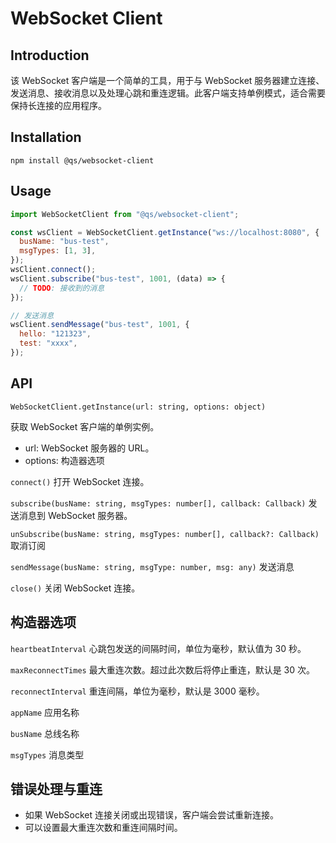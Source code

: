 # WebSocket Client

## Introduction

该 WebSocket 客户端是一个简单的工具，用于与 WebSocket 服务器建立连接、发送消息、接收消息以及处理心跳和重连逻辑。此客户端支持单例模式，适合需要保持长连接的应用程序。

## Installation

```shell
npm install @qs/websocket-client
```

## Usage

```js
import WebSocketClient from "@qs/websocket-client";

const wsClient = WebSocketClient.getInstance("ws://localhost:8080", {
  busName: "bus-test",
  msgTypes: [1, 3],
});
wsClient.connect();
wsClient.subscribe("bus-test", 1001, (data) => {
  // TODO: 接收到的消息
});

// 发送消息
wsClient.sendMessage("bus-test", 1001, {
  hello: "121323",
  test: "xxxx",
});
```

## API

`WebSocketClient.getInstance(url: string, options: object)`

获取 WebSocket 客户端的单例实例。

- url: WebSocket 服务器的 URL。
- options: 构造器选项

`connect()`
打开 WebSocket 连接。

`subscribe(busName: string, msgTypes: number[], callback: Callback)`
发送消息到 WebSocket 服务器。

`unSubscribe(busName: string, msgTypes: number[], callback?: Callback)`
取消订阅

`sendMessage(busName: string, msgType: number, msg: any)`
发送消息

`close()`
关闭 WebSocket 连接。

## 构造器选项

`heartbeatInterval`
心跳包发送的间隔时间，单位为毫秒，默认值为 30 秒。

`maxReconnectTimes`
最大重连次数。超过此次数后将停止重连，默认是 30 次。

`reconnectInterval`
重连间隔，单位为毫秒，默认是 3000 毫秒。

`appName`
应用名称

`busName`
总线名称

`msgTypes`
消息类型

## 错误处理与重连

- 如果 WebSocket 连接关闭或出现错误，客户端会尝试重新连接。
- 可以设置最大重连次数和重连间隔时间。
